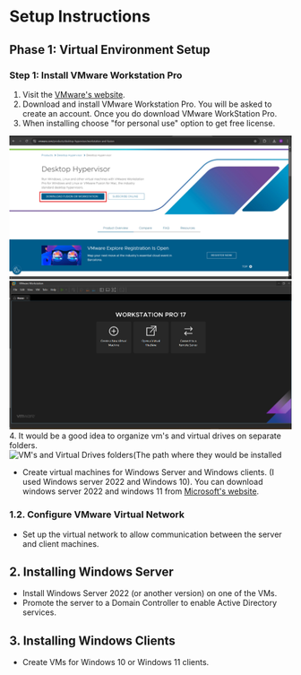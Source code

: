 # Setup Instructions

## Phase 1: Virtual Environment Setup

### Step 1: Install VMware Workstation Pro
1. Visit the [VMware's website](https://www.vmware.com/products/desktop-hypervisor/workstation-and-fusion). 
2. Download and install VMware Workstation Pro. You will be asked to create an account. Once you do download VMware WorkStation Pro.
3. When installing choose "for personal use" option to get free license.

![VMware Download Page](../Images/Screenshots/Vmware_Download_Page.png)
![VMware](../Images/Screenshots/Vmware_Installed.png)
4. It would be a good idea to organize vm's and virtual drives on separate folders.
![VM's and Virtual Drives folders(The path where they would be installed](../Images/Sreenshots/VM's_&_Harddrives_folders.png)

- Create virtual machines for Windows Server and Windows clients. (I used Windows server 2022 and Windows 10). You can download windows server 2022 and windows 11 from [Microsoft's website](https://www.microsoft.com/en-us/evalcenter).
### 1.2. Configure VMware Virtual Network
- Set up the virtual network to allow communication between the server and client machines.

## 2. Installing Windows Server
- Install Windows Server 2022 (or another version) on one of the VMs.
- Promote the server to a Domain Controller to enable Active Directory services.

## 3. Installing Windows Clients
- Create VMs for Windows 10 or Windows 11 clients.
